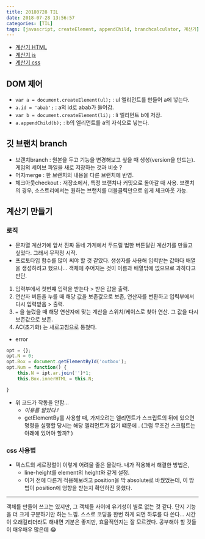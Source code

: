 ```yaml
---
title: 20180728 TIL
date: 2018-07-28 13:56:57
categories: [TIL]
tags: [javascript, createElement, appendChild, branchcalculator, 계산기]
---
```

- [계산기 HTML](https://github.com/june20516/cs-level1/blob/master/calculator/strCalculator.html)
- [계산기 js](https://github.com/june20516/cs-level1/blob/master/calculator/strCalculator.js)
- [계산기 css](https://github.com/june20516/cs-level1/blob/master/calculator/strCalculator.css)

## DOM 제어
- `var a = document.createElement(ul);` : ul 엘리먼트를 만들어 a에 넣는다.
- `a.id = 'abab';` : a의 id로 abab가 들어감.
- `var b = document.createElement(li);` : li 엘리먼트 b에 저장.
- `a.appendChild(b);` : b의 엘리먼트를 a의 자식으로 넣는다.

## 깃 브랜치 branch
- 브랜치branch : 원본을 두고 기능을 변경해보고 싶을 때 생성(version을 만드는). 게임의 세이브 파일을 새로 저장하는 것과 비슷 ?
- 머지merge : 한 브랜치의 내용을 다른 브랜치에 반영.
- 체크아웃checkout : 저장소에서, 특정 브랜치나 커밋으로 돌아갈 때 사용. 브랜치의 경우, 소스트리에서는 원하는 브랜치를 더블클릭만으로 쉽게 체크아웃 가능.

## 계산기 만들기
### 로직
- 문자열 계산기에 앞서 진짜 동네 가게에서 두드릴 법한 버튼달린 계산기를 만들고 싶었다. 그래서 무작정 시작.
- 프로토타입 함수를 많이 써야 할 것 같았다. 생성자를 사용해 입력받는 값마다 배열을 생성하려고 했으나… 객체에 주어지는 것이 이름과 배열밖에 없으므로 과하다고 판단.
1. 입력부에서 첫번쨰 입력을 받는다 > 받은 값을 출력.
2. 연산자 버튼을 누를 때 해당 값을 보존값으로 보존, 연산자를 변환하고 입력부에서 다시 입력받음 > 출력.
3. `=` 을 눌렀을 때 해당 연산자에 맞는 계산을 스위치/케이스로 찾아 연산. 그 값을 다시 보존값으로 보존.
4. AC(초기화) 는 새로고침으로 퉁쳤다.
- error
```javascript
opt = {};
opt.N = 0;
opt.Box = document.getElementById('outbox');
opt.Num = function() {
    this.N = ipt.ar.join('')*1;
    this.Box.innerHTML = this.N;

}
```
- 위 코드가 작동을 안함…
  - _이유를 알았다.!_
  - getElementBy를 사용할 때, 가져오려는 엘리먼트가 스크립트의 뒤에 있으면 명령을 실행할 당시는 해당 엘리먼트가 없기 떄문에 . (그럼 무조건 스크립트는 아래에 있어야 할까? )

### css 사용법
- 텍스트의 세로정렬이 이렇게 어려울 줄은 몰랐다. 내가 적용해서 해결한 방법은,
  - line-height를 element의 height와 같게 설정. 
  - 이거 전에 다른거 적용해보려고 position을 막 absolute로 바꿨었는데, 이 방법이 position에 영향을 받는지 확인하진 못했다.

***

객체를 만들어 쓰고는 있지만, 그 객체들 사이에 유기성이 별로 없는 것 같다. 단지 기능을 더 크게 구분하기만 하는 느낌.
스스로 코딩을 한번 하게 되면 하루를 다 쓴다… 시간이 오래걸리더라도 해내면 기분은 좋지만, 효율적인지는 잘 모르곘다. 공부해야 할 것들이 매우매우 많은데 😂

